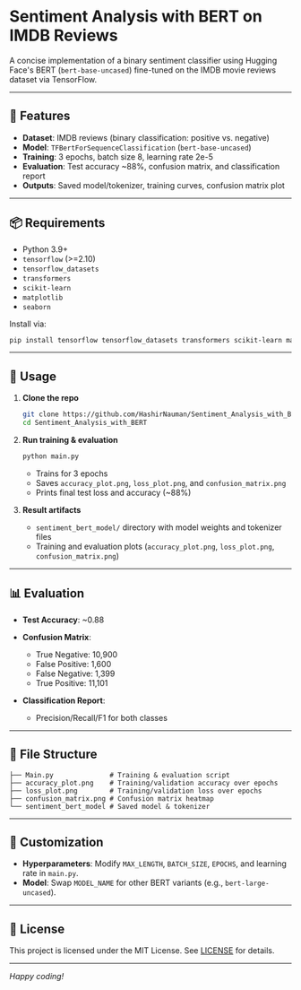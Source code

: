 # Sentiment Analysis with BERT on IMDB Reviews

A concise implementation of a binary sentiment classifier using Hugging Face's BERT (`bert-base-uncased`) fine-tuned on the IMDB movie reviews dataset via TensorFlow.

---

## 🚀 Features

* **Dataset**: IMDB reviews (binary classification: positive vs. negative)
* **Model**: `TFBertForSequenceClassification` (`bert-base-uncased`)
* **Training**: 3 epochs, batch size 8, learning rate 2e-5
* **Evaluation**: Test accuracy \~88%, confusion matrix, and classification report
* **Outputs**: Saved model/tokenizer, training curves, confusion matrix plot

---

## 📦 Requirements

* Python 3.9+
* `tensorflow` (>=2.10)
* `tensorflow_datasets`
* `transformers`
* `scikit-learn`
* `matplotlib`
* `seaborn`

Install via:

```bash
pip install tensorflow tensorflow_datasets transformers scikit-learn matplotlib seaborn
```

---

## 📝 Usage

1. **Clone the repo**

   ```bash
   git clone https://github.com/HashirNauman/Sentiment_Analysis_with_BERT.git
   cd Sentiment_Analysis_with_BERT
   ```

2. **Run training & evaluation**

   ```bash
   python main.py
   ```

   * Trains for 3 epochs
   * Saves `accuracy_plot.png`, `loss_plot.png`, and `confusion_matrix.png`
   * Prints final test loss and accuracy (\~88%)

3. **Result artifacts**

   * `sentiment_bert_model/` directory with model weights and tokenizer files
   * Training and evaluation plots (`accuracy_plot.png`, `loss_plot.png`, `confusion_matrix.png`)

---

## 📊 Evaluation

* **Test Accuracy**: \~0.88

* **Confusion Matrix**:

  * True Negative: 10,900
  * False Positive: 1,600
  * False Negative: 1,399
  * True Positive: 11,101

* **Classification Report**:

  * Precision/Recall/F1 for both classes

---

## 📂 File Structure

```
├── Main.py              # Training & evaluation script
├── accuracy_plot.png    # Training/validation accuracy over epochs
├── loss_plot.png        # Training/validation loss over epochs
├── confusion_matrix.png # Confusion matrix heatmap
└── sentiment_bert_model # Saved model & tokenizer
```

---

## 🔧 Customization

* **Hyperparameters**: Modify `MAX_LENGTH`, `BATCH_SIZE`, `EPOCHS`, and learning rate in `main.py`.
* **Model**: Swap `MODEL_NAME` for other BERT variants (e.g., `bert-large-uncased`).

---

## 📄 License

This project is licensed under the MIT License. See [LICENSE](LICENSE) for details.

---

*Happy coding!*

